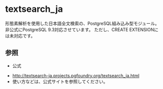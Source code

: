 textsearch_ja
====

形態素解析を使用した日本語全文検索の、PostgreSQL組み込み型モジュール。
非公式にPostgreSQL 9.3対応させています。
ただし、CREATE EXTENSIONには未対応です。

## 参照

* 公式
 - http://textsearch-ja.projects.pgfoundry.org/textsearch_ja.html
 - 使い方などは、公式サイトを参照してください。
